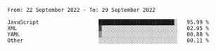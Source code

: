 <!--START_SECTION:waka-->

```text
From: 22 September 2022 - To: 29 September 2022

JavaScript                   ████████████████████████░   95.99 %
XML                          ▓░░░░░░░░░░░░░░░░░░░░░░░░   02.95 %
YAML                         ▒░░░░░░░░░░░░░░░░░░░░░░░░   00.88 %
Other                        ░░░░░░░░░░░░░░░░░░░░░░░░░   00.11 %
```

<!--END_SECTION:waka-->

